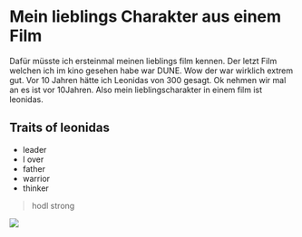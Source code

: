 # Mein lieblings Charakter aus einem Film
Dafür müsste ich ersteinmal meinen lieblings film kennen. Der letzt Film welchen ich im kino gesehen habe war DUNE. Wow der war wirklich extrem gut. Vor 10 Jahren hätte ich Leonidas von 300 gesagt. Ok nehmen wir mal an es ist vor 10Jahren. Also mein lieblingscharakter in einem film ist leonidas.
## Traits of leonidas
* leader
* l over
* father
* warrior
* thinker
> hodl strong
<img src="https://clipground.com/images/leonidas-png-1.jpg"/>
